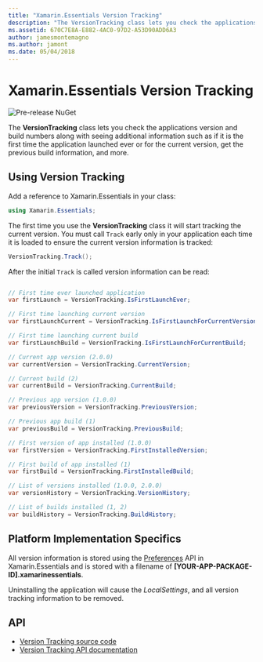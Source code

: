 ```yaml
---
title: "Xamarin.Essentials Version Tracking"
description: "The VersionTracking class lets you check the applications version and build numbers along with seeing additional information such as if it is the first time the application launched ever or for the current version, get the previous build information, and more."
ms.assetid: 670C7E8A-E882-4AC0-97D2-A53D90ADD6A3
author: jamesmontemagno
ms.author: jamont
ms.date: 05/04/2018
---
```

# Xamarin.Essentials Version Tracking

![Pre-release NuGet](~/media/shared/pre-release.png)

The **VersionTracking** class lets you check the applications version and build numbers along with seeing additional information such as if it is the first time the application launched ever or for the current version, get the previous build information, and more.

## Using Version Tracking

Add a reference to Xamarin.Essentials in your class:

```csharp
using Xamarin.Essentials;
```

The first time you use the **VersionTracking** class it will start tracking the current version. You must call `Track` early only in your application each time it is loaded to ensure the current version information is tracked:

```csharp
VersionTracking.Track();
```

After the initial `Track` is called version information can be read:

```csharp

// First time ever launched application
var firstLaunch = VersionTracking.IsFirstLaunchEver;

// First time launching current version
var firstLaunchCurrent = VersionTracking.IsFirstLaunchForCurrentVersion;

// First time launching current build
var firstLaunchBuild = VersionTracking.IsFirstLaunchForCurrentBuild;

// Current app version (2.0.0)
var currentVersion = VersionTracking.CurrentVersion;

// Current build (2)
var currentBuild = VersionTracking.CurrentBuild;

// Previous app version (1.0.0)
var previousVersion = VersionTracking.PreviousVersion;

// Previous app build (1)
var previousBuild = VersionTracking.PreviousBuild;

// First version of app installed (1.0.0)
var firstVersion = VersionTracking.FirstInstalledVersion;

// First build of app installed (1)
var firstBuild = VersionTracking.FirstInstalledBuild;

// List of versions installed (1.0.0, 2.0.0)
var versionHistory = VersionTracking.VersionHistory;

// List of builds installed (1, 2)
var buildHistory = VersionTracking.BuildHistory;
```

## Platform Implementation Specifics

All version information is stored using the [Preferences](preferences.md) API in Xamarin.Essentials and is stored with a filename of **[YOUR-APP-PACKAGE-ID].xamarinessentials**.

Uninstalling the application will cause the _LocalSettings_, and all version tracking information to be removed.

## API

- [Version Tracking source code](https://github.com/xamarin/Essentials/tree/master/Essentials/VersionTracking)
- [Version Tracking API documentation](xref:Xamarin.Essentials.VersionTracking)
